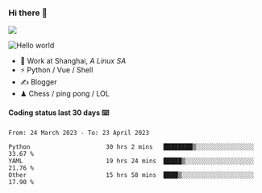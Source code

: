 ### Hi there 👋
![](https://komarev.com/ghpvc/?username=Xuhandsome)


<img src="https://github-readme-stats.vercel.app/api?username=XuHandsome&show_icons=true&theme=merko" alt="Hello world">

<br/>

- 🍻  Work at Shanghai, _A Linux SA_
- ⚡  Python / Vue / Shell
- ✍️  Blogger
- ♟  Chess / ping pong / LOL

#### Coding status last 30 days ⌨️

<!--START_SECTION:waka-->

```text
From: 24 March 2023 - To: 23 April 2023

Python                     30 hrs 2 mins   ████████▒░░░░░░░░░░░░░░░░   33.67 %
YAML                       19 hrs 24 mins  █████▒░░░░░░░░░░░░░░░░░░░   21.76 %
Other                      15 hrs 58 mins  ████▒░░░░░░░░░░░░░░░░░░░░   17.90 %
```

<!--END_SECTION:waka-->
